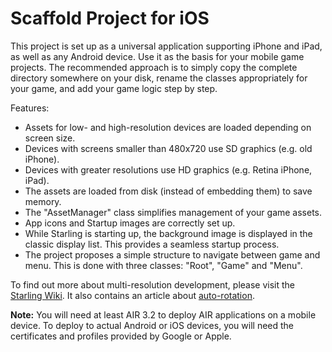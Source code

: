Scaffold Project for iOS
========================

This project is set up as a universal application supporting iPhone and iPad, as well as any Android device. Use it as the basis for your mobile game projects. The recommended approach is to simply copy the complete directory somewhere on your disk, rename the classes appropriately for your game, and add your game logic step by step.

Features:

* Assets for low- and high-resolution devices are loaded depending on screen size.
* Devices with screens smaller than 480x720 use SD graphics (e.g. old iPhone).
* Devices with greater resolutions use HD graphics (e.g. Retina iPhone, iPad).
* The assets are loaded from disk (instead of embedding them) to save memory.
* The "AssetManager" class simplifies management of your game assets.
* App icons and Startup images are correctly set up.
* While Starling is starting up, the background image is displayed in the classic 
  display list. This provides a seamless startup process.
* The project proposes a simple structure to navigate between game and menu. This
  is done with three classes: "Root", "Game" and "Menu".

To find out more about multi-resolution development, please visit the [Starling Wiki][1]. 
It also contains an article about [auto-rotation][2].

[1]: http://wiki.starling-framework.org/manual/multi-resolution_development
[2]: http://wiki.starling-framework.org/manual/auto-rotation

**Note:** You will need at least AIR 3.2 to deploy AIR applications on a mobile device. To deploy to actual Android or iOS devices, you will need the certificates and profiles provided by Google or Apple.
